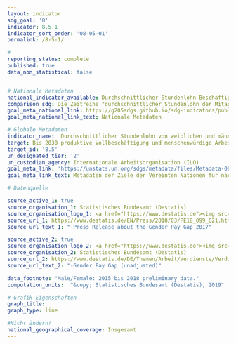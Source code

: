 ```yaml
---
layout: indicator
sdg_goal: '8'
indicator: 8.5.1
indicator_sort_order: '08-05-01'
permalink: /8-5-1/

#
reporting_status: complete
published: true
data_non_statistical: false


# Nationale Metadaten
national_indicator_available: Durchschnittlicher Stundenlohn Beschäftigter <br> Verdienstabstand
comparison_sdg: Die Zeitreihe "durchschnittlicher Stundenlohn der Mitarbeiter" entspricht der internationalen Metadatenbeschreibung. Das geschlechtsspezifische Lohngefälle wird auch in den Metadaten erwähnt.
goal_meta_national_link: https://g205sdgs.github.io/sdg-indicators/public/MetaDe/8.5.1.pdf
goal_meta_national_link_text: Nationale Metadaten

# Globale Metadaten
indicator_name:  Durchschnittlicher Stundenlohn von weiblichen und männlichen Beschäftigten, nach Beruf, Alter und Menschen mit Behinderungen
target: Bis 2030 produktive Vollbeschäftigung und menschenwürdige Arbeit für alle Frauen und Männer, einschließlich junger Menschen und Menschen mit Behinderungen, sowie gleiches Entgelt für gleichwertige Arbeit erreichen
target_id: '8.5'
un_designated_tier: '2'
un_custodian_agency: Internationale Arbeitsorganisation (ILO)
goal_meta_link: 'https://unstats.un.org/sdgs/metadata/files/Metadata-08-05-01.pdf'
goal_meta_link_text: Metadaten der Ziele der Vereinten Nationen für nachhaltige Entwicklung

# Datenquelle

source_active_1: true
source_organisation_1: Statistisches Bundesamt (Destatis)
source_organisation_logo_1: <a href="https://www.destatis.de"><img src="https://g205sdgs.github.io/sdg-indicators/public/logos/destatis.png" alt="Logo Destatis" /></a>
source_url_1: https://www.destatis.de/EN/Press/2018/03/PE18_099_621.html
source_url_text_1: "-Press Release about the Gender Pay Gap 2017"

source_active_2: true
source_organisation_logo_2: <a href="https://www.destatis.de"><img src="https://g205sdgs.github.io/sdg-indicators/public/logos/destatis.png" alt="Logo Destatis" /></a>
source_organisation_2: Statistisches Bundesamt (Destatis)
source_url_2: https://www.destatis.de/DE/Themen/Arbeit/Verdienste/Verdienste-Verdienstunterschiede/_inhalt.html
source_url_text_2: "-Gender Pay Gap (unadjusted)"

data_footnote: "Male/Female: 2015 bis 2018 preliminary data."
computation_units:  "&copy; Statistisches Bundesamt (Destatis), 2019"

# Grafik Eigenschaften
graph_title:
graph_type: line

#Nicht ändern!
national_geographical_coverage: Insgesamt
---
```

